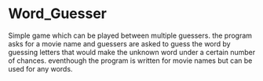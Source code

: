 # Word_Guesser

Simple game which can be played between multiple guessers.
the program asks for a movie name and guessers are asked to guess the word by 
guessing letters that would make the unknown word under a certain number of chances.
eventhough the program is written for movie names but can be used for any words.
